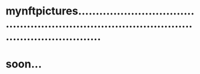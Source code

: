 # mynftpictures.................................................................................................................
# soon...
